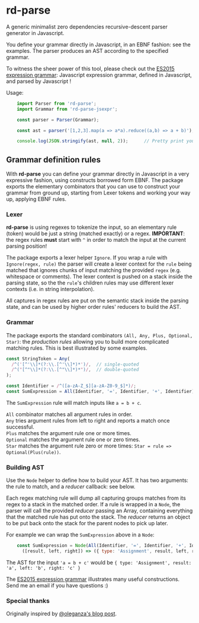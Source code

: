 # rd-parse
A generic minimalist zero dependencies recursive-descent parser generator in Javascript.

You define your grammar directly in Javascript, in an EBNF fashion: see the examples.
The parser produces an AST according to the specified grammar.

To witness the sheer power of this tool, please check out the [ES2015 expression grammar](https://github.com/dmaevsky/rd-parse-jsexpr/blob/master/src/grammar.js):
Javascript expression grammar, defined in Javascript, and parsed by Javascript !

Usage:
```javascript
    import Parser from 'rd-parse';
    import Grammar from 'rd-parse-jsexpr';

    const parser = Parser(Grammar);

    const ast = parser('[1,2,3].map(a => a*a).reduce((a,b) => a + b)');

    console.log(JSON.stringify(ast, null, 2));      // Pretty print your AST
```

## Grammar definition rules
With **rd-parse** you can define your grammar directly in Javascript in a very expressive fashion, using constructs borrowed form EBNF.
The package exports the elementary combinators that you can use to construct your grammar from ground up, starting from Lexer tokens and working your way up, applying EBNF rules.

### Lexer
**rd-parse** is using regexes to tokenize the input, so an elementary rule (token) would be just a string (matched exactly) or a regex.
**IMPORTANT**: the regex rules **must** start with `^` in order to match the input at the current parsing position!

The package exports a lexer helper `Ignore`. If you wrap a rule with `Ignore(regex, rule)` the parser will create a lexer context for the `rule` being matched that ignores chunks of input matching the provided `regex` (e.g. whitespace or comments). The lexer context is pushed on a stack inside the parsing state, so the the `rule`'s children rules may use different lexer contexts (i.e. in string interpolation).

All captures in regex rules are put on the semantic stack inside the parsing state, and can be used by higher order rules' reducers to build the AST.

### Grammar
The package exports the standard combinators `(All, Any, Plus, Optional, Star)`: the *production rules* allowing you to build more complicated matching rules. This is best illustrated by some examples.
```javascript
const StringToken = Any(
  /^('[^'\\]*(?:\\.[^'\\]*)*')/,  // single-quoted
  /^("[^"\\]*(?:\\.[^"\\]*)*")/,  // double-quoted
);

const Identifier = /^([a-zA-Z_$][a-zA-Z0-9_$]*)/;
const SumExpression = All(Identifier, '=', Identifier, '+', Identifier);
```
The `SumExpression` rule will match inputs like `a = b + c`.

`All` combinator matches all argument rules in order.<br/>
`Any` tries argument rules from left to right and reports a match once successful.<br/>
`Plus` matches the argument rule one or more times.<br/>
`Optional` matches the argument rule one or zero times.<br/>
`Star` matches the argument rule zero or more times: `Star = rule => Optional(Plus(rule))`.<br/>

### Building AST
Use the `Node` helper to define how to build your AST. It has two arguments: the rule to match, and a *reducer* callback: see below.

Each regex matching rule will dump all capturing groups matches from its regex to a stack in the matched order.
If a rule is wrapped in a `Node`, the parser will call the provided *reducer* passing an Array, containing everything that the matched rule has put onto the stack. The *reducer* returns an object to be put back onto the stack for the parent nodes to pick up later.

For example we can wrap the `SumExpression` above in a `Node`:
```javascript
    const SumExpression = Node(All(Identifier, '=', Identifier, '+', Identifier),
      ([result, left, right]) => ({ type: 'Assignment', result, left, right }));
```
The AST for the input `'a = b + c'` would be `{ type: 'Assignment', result: 'a', left: 'b', right: 'c' }`

The [ES2015 expression grammar](https://github.com/dmaevsky/rd-parse-jsexpr/blob/master/src/grammar.js) illustrates many useful constructions.
Send me an email if you have questions :)

### Special thanks
Originally inspired by [@oleganza's blog post](http://blog.oleganza.com/post/106246432/recursive-descent-parser-in-javascript).
